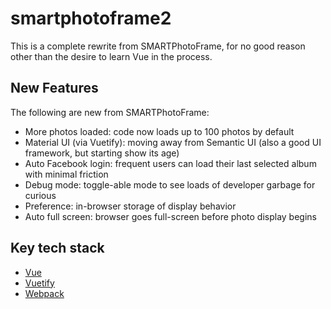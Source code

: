 # smartphotoframe2
This is a complete rewrite from SMARTPhotoFrame, for no good reason other than the desire to learn Vue in the process.

## New Features
The following are new from SMARTPhotoFrame:
- More photos loaded: code now loads up to 100 photos by default
- Material UI (via Vuetify): moving away from Semantic UI (also a good UI framework, but starting show its age) 
- Auto Facebook login: frequent users can load their last selected album with minimal friction
- Debug mode: toggle-able mode to see loads of developer garbage for curious
- Preference: in-browser storage of display behavior
- Auto full screen: browser goes full-screen before photo display begins

## Key tech stack
- [Vue](https://github.com/vuejs/vue)
- [Vuetify](https://github.com/vuetifyjs/vuetify)
- [Webpack](https://github.com/webpack/webpack)
